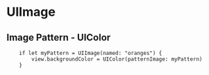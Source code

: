 # UIImage

## Image Pattern - UIColor

        if let myPattern = UIImage(named: "oranges") {
            view.backgroundColor = UIColor(patternImage: myPattern)
        }


